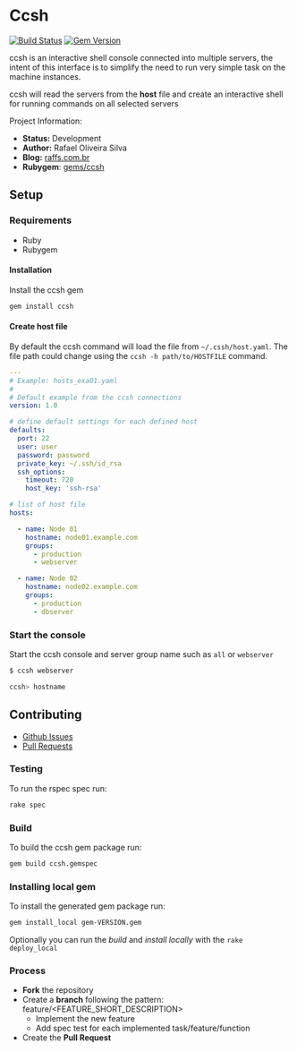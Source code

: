 # Ccsh

[![Build Status](https://travis-ci.org/raffs/ccsh.svg?branch=master)](https://travis-ci.org/raffs/ccsh)
[![Gem Version](https://badge.fury.io/rb/ccsh.svg)](https://badge.fury.io/rb/ccsh)


ccsh is an interactive shell console connected into multiple servers, the intent
of this interface is to simplify the need to run very simple task on the
machine instances.

ccsh will read the servers from the **host** file and create an interactive shell
for running commands on all selected servers

Project Information:
* **Status:** Development
* **Author:** Rafael Oliveira Silva
* **Blog:** [raffs.com.br](https://raffs.com.br/)
* **Rubygem**: [gems/ccsh](https://rubygems.org/gems/ccsh)

## Setup

### Requirements

* Ruby
* Rubygem

#### Installation

Install the ccsh gem
```sh
gem install ccsh
```

#### Create host file

By default the ccsh command will load the file from ```~/.cssh/host.yaml```. The file path could change using the
```ccsh -h path/to/HOSTFILE``` command.

```yaml
---
# Example: hosts_exa01.yaml
#
# Default example from the ccsh connections
version: 1.0

# define default settings for each defined host
defaults:
  port: 22
  user: user
  password: password
  private_key: ~/.ssh/id_rsa
  ssh_options:
    timeout: 720
    host_key: 'ssh-rsa'

# list of host file
hosts:

  - name: Node 01
    hostname: node01.example.com
    groups:
      - production
      - webserver

  - name: Node 02
    hostname: node02.example.com
    groups:
      - production
      - dbserver
```

### Start the console

Start the ccsh console and server group name such as ```all``` or ```webserver```
```sh
$ ccsh webserver

ccsh> hostname
```

## Contributing

* [Github Issues](https://github.com/raffs/ccsh/issues)
* [Pull Requests](https://github.com/raffs/ccsh/pulls)

### Testing

To run the rspec spec run:
```sh
rake spec
```

### Build

To build the ccsh gem package run:
```sh
gem build ccsh.gemspec
```

### Installing local gem

To install the generated gem package run:
```sh
gem install_local gem-VERSION.gem
```

Optionally you can run the *build* and *install locally* with the `rake deploy_local`

### Process

* **Fork** the repository
* Create a **branch** following the pattern: feature/<FEATURE_SHORT_DESCRIPTION>
	* Implement the new feature
	* Add spec test for each implemented task/feature/function
* Create the **Pull Request**
